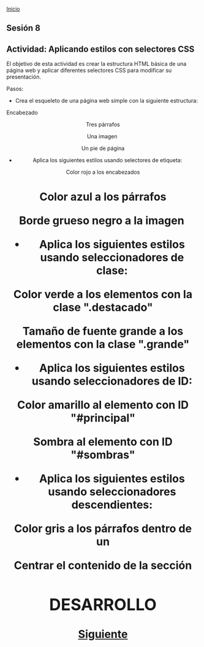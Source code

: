 <!-- No borrar o modificar -->
[Inicio](./index.md)

## Sesión 8 


<!-- Su documentación aquí -->
## Actividad: Aplicando estilos con selectores CSS

El objetivo de esta actividad es crear la estructura HTML básica de una página web y aplicar diferentes selectores CSS para modificar su presentación.

Pasos:

* Crea el esqueleto de una página web simple con la siguiente estructura:

Encabezado <header>

Tres párrafos <p>

Una imagen <img>

Un pie de página <footer>

* Aplica los siguientes estilos usando selectores de etiqueta:

Color rojo a los encabezados <h1>

Color azul a los párrafos <p>

Borde grueso negro a la imagen <img>

* Aplica los siguientes estilos usando seleccionadores de clase:

Color verde a los elementos con la clase ".destacado"

Tamaño de fuente grande a los elementos con la clase ".grande"

* Aplica los siguientes estilos usando seleccionadores de ID:

Color amarillo al elemento con ID "#principal"

Sombra al elemento con ID "#sombras"

* Aplica los siguientes estilos usando seleccionadores descendientes:

Color gris a los párrafos dentro de un <div>

Centrar el contenido de la sección <section>

## DESARROLLO 

[Siguiente](./sesion9.md)






